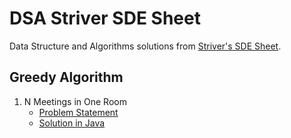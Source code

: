 # DSA Striver SDE Sheet

Data Structure and Algorithms solutions from [Striver's SDE Sheet][striver_dsa_sheet].

## Greedy Algorithm

1. N Meetings in One Room
   - [Problem Statement](https://takeuforward.org/data-structure/n-meetings-in-one-room/)
   - [Solution in Java](./greedy-algorithm/n-meetings-in-one-room/Solution.java)

[striver_dsa_sheet]: https://takeuforward.org/interviews/strivers-sde-sheet-top-coding-interview-problems

